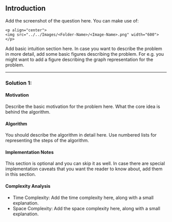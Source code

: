 ## Introduction

Add the screenshot of the question here. You can make use of:

```
<p align="center">
<img src="../../Images/<Folder-Name>/<Image-Name>.png" width="600">
</p>
```

Add basic intuition section here. In case you want to describe the problem in more detail, add some basic figures describing the problem. For e.g. you might want to add a figure describing the graph representation for the problem.

---
### Solution 1: <Approach Name>

#### Motivation

Describe the basic motivation for the problem here. What the core idea is behind the algorithm.

#### Algorithm

You should describe the algorithm in detail here. Use numbered lists for representing the steps of the algorithm.

#### Implementation Notes

This section is optional and you can skip it as well. In case there are special implementation caveats that you want the reader to know about, add them in this section.

#### Complexity Analysis

* Time Complexity:  Add the time complexity here, along with a small explanation.
* Space Complexity: Add the space complexity here, along with a small explanation.
